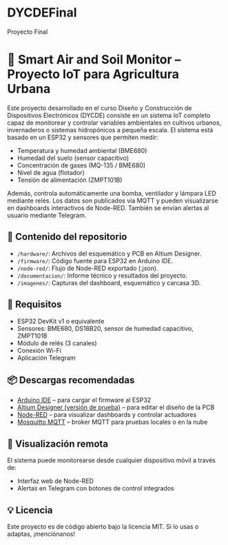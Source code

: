 # DYCDEFinal
Proyecto Final 

# 🌱 Smart Air and Soil Monitor – Proyecto IoT para Agricultura Urbana

Este proyecto desarrollado en el curso Diseño y Construcción de Dispositivos Electrónicos (DYCDE) consiste en un sistema IoT completo capaz de monitorear y controlar variables ambientales en cultivos urbanos, invernaderos o sistemas hidropónicos a pequeña escala. El sistema está basado en un ESP32 y sensores que permiten medir:

- Temperatura y humedad ambiental (BME680)
- Humedad del suelo (sensor capacitivo)
- Concentración de gases (MQ-135 / BME680)
- Nivel de agua (flotador)
- Tensión de alimentación (ZMPT101B)

Además, controla automáticamente una bomba, ventilador y lámpara LED mediante relés. Los datos son publicados vía MQTT y pueden visualizarse en dashboards interactivos de Node-RED. También se envían alertas al usuario mediante Telegram.

## 📁 Contenido del repositorio

- `/hardware/`: Archivos del esquemático y PCB en Altium Designer.
- `/firmware/`: Código fuente para ESP32 en Arduino IDE.
- `/node-red/`: Flujo de Node-RED exportado (.json).
- `/documentacion/`: Informe técnico y resultados del proyecto.
- `/imagenes/`: Capturas del dashboard, esquemático y carcasa 3D.

## 🔧 Requisitos

- ESP32 DevKit v1 o equivalente
- Sensores: BME680, DS18B20, sensor de humedad capacitivo, ZMPT101B
- Módulo de relés (3 canales)
- Conexión Wi-Fi
- Aplicación Telegram

## 📦 Descargas recomendadas

- [Arduino IDE](https://www.arduino.cc/en/software) – para cargar el firmware al ESP32
- [Altium Designer (versión de prueba)](https://www.altium.com/altium-designer/free-trial) – para editar el diseño de la PCB
- [Node-RED](https://nodered.org/docs/getting-started/) – para visualizar dashboards y controlar actuadores
- [Mosquitto MQTT](https://mosquitto.org/download/) – broker MQTT para pruebas locales o en la nube

## 📱 Visualización remota

El sistema puede monitorearse desde cualquier dispositivo móvil a través de:
- Interfaz web de Node-RED
- Alertas en Telegram con botones de control integrados

## 💡 Licencia

Este proyecto es de código abierto bajo la licencia MIT. Si lo usas o adaptas, ¡menciónanos!

